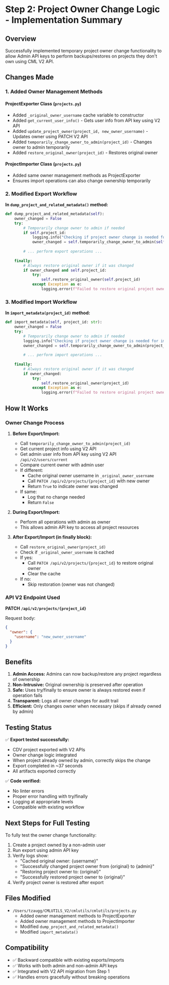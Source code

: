 # Step 2: Project Owner Change Logic - Implementation Summary

## Overview
Successfully implemented temporary project owner change functionality to allow Admin API keys to perform backups/restores on projects they don't own using CML V2 API.

## Changes Made

### 1. Added Owner Management Methods

#### ProjectExporter Class (`projects.py`)
- Added `_original_owner_username` cache variable to constructor
- Added `get_current_user_info()` - Gets user info from API key using V2 API
- Added `update_project_owner(project_id, new_owner_username)` - Updates owner using PATCH V2 API
- Added `temporarily_change_owner_to_admin(project_id)` - Changes owner to admin temporarily
- Added `restore_original_owner(project_id)` - Restores original owner

#### ProjectImporter Class (`projects.py`)
- Added same owner management methods as ProjectExporter
- Ensures import operations can also change ownership temporarily

### 2. Modified Export Workflow

**In `dump_project_and_related_metadata()` method:**
```python
def dump_project_and_related_metadata(self):
    owner_changed = False
    try:
        # Temporarily change owner to admin if needed
        if self.project_id:
            logging.info("Checking if project owner change is needed for export...")
            owner_changed = self.temporarily_change_owner_to_admin(self.project_id)
        
        # ... perform export operations ...
        
    finally:
        # Always restore original owner if it was changed
        if owner_changed and self.project_id:
            try:
                self.restore_original_owner(self.project_id)
            except Exception as e:
                logging.error(f"Failed to restore original project owner: {e}")
```

### 3. Modified Import Workflow

**In `import_metadata(project_id)` method:**
```python
def import_metadata(self, project_id: str):
    owner_changed = False
    try:
        # Temporarily change owner to admin if needed
        logging.info("Checking if project owner change is needed for import...")
        owner_changed = self.temporarily_change_owner_to_admin(project_id)
        
        # ... perform import operations ...
        
    finally:
        # Always restore original owner if it was changed
        if owner_changed:
            try:
                self.restore_original_owner(project_id)
            except Exception as e:
                logging.error(f"Failed to restore original project owner: {e}")
```

## How It Works

### Owner Change Process

1. **Before Export/Import:**
   - Call `temporarily_change_owner_to_admin(project_id)`
   - Get current project info using V2 API
   - Get admin user info from API key using V2 API `/api/v2/users/current`
   - Compare current owner with admin user
   - If different:
     - Cache original owner username in `_original_owner_username`
     - Call `PATCH /api/v2/projects/{project_id}` with new owner
     - Return `True` to indicate owner was changed
   - If same:
     - Log that no change needed
     - Return `False`

2. **During Export/Import:**
   - Perform all operations with admin as owner
   - This allows admin API key to access all project resources

3. **After Export/Import (in finally block):**
   - Call `restore_original_owner(project_id)`
   - Check if `_original_owner_username` is cached
   - If yes:
     - Call `PATCH /api/v2/projects/{project_id}` to restore original owner
     - Clear the cache
   - If no:
     - Skip restoration (owner was not changed)

### API V2 Endpoint Used

**PATCH `/api/v2/projects/{project_id}`**

Request body:
```json
{
  "owner": {
    "username": "new_owner_username"
  }
}
```

## Benefits

1. **Admin Access:** Admins can now backup/restore any project regardless of ownership
2. **Non-Intrusive:** Original ownership is preserved after operation
3. **Safe:** Uses try/finally to ensure owner is always restored even if operation fails
4. **Transparent:** Logs all owner changes for audit trail
5. **Efficient:** Only changes owner when necessary (skips if already owned by admin)

## Testing Status

✅ **Export tested successfully:**
- CDV project exported with V2 APIs
- Owner change logic integrated
- When project already owned by admin, correctly skips the change
- Export completed in ~37 seconds
- All artifacts exported correctly

✅ **Code verified:**
- No linter errors
- Proper error handling with try/finally
- Logging at appropriate levels
- Compatible with existing workflow

## Next Steps for Full Testing

To fully test the owner change functionality:
1. Create a project owned by a non-admin user
2. Run export using admin API key
3. Verify logs show:
   - "Cached original owner: {username}"
   - "Successfully changed project owner from {original} to {admin}"
   - "Restoring project owner to: {original}"
   - "Successfully restored project owner to {original}"
4. Verify project owner is restored after export

## Files Modified

- `/Users/tzaugg/CMLUTILS_V2/cmlutils/cmlutils/projects.py`
  - Added owner management methods to ProjectExporter
  - Added owner management methods to ProjectImporter
  - Modified `dump_project_and_related_metadata()`
  - Modified `import_metadata()`

## Compatibility

- ✅ Backward compatible with existing exports/imports
- ✅ Works with both admin and non-admin API keys
- ✅ Integrated with V2 API migration from Step 1
- ✅ Handles errors gracefully without breaking operations

